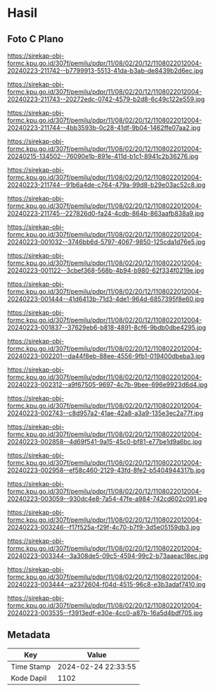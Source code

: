 # Hasil

## Foto C Plano

https://sirekap-obj-formc.kpu.go.id/307f/pemilu/pdpr/11/08/02/20/12/1108022012004-20240223-211742--b7799913-5513-41da-b3ab-de8439b2d6ec.jpg

https://sirekap-obj-formc.kpu.go.id/307f/pemilu/pdpr/11/08/02/20/12/1108022012004-20240223-211743--20272edc-0742-4579-b2d8-6c49c122e559.jpg

https://sirekap-obj-formc.kpu.go.id/307f/pemilu/pdpr/11/08/02/20/12/1108022012004-20240223-211744--4bb3593b-0c28-41df-9b04-1462ffe07aa2.jpg

https://sirekap-obj-formc.kpu.go.id/307f/pemilu/pdpr/11/08/02/20/12/1108022012004-20240215-134502--76090e1b-891e-411d-b1c1-8941c2b36276.jpg

https://sirekap-obj-formc.kpu.go.id/307f/pemilu/pdpr/11/08/02/20/12/1108022012004-20240223-211744--91b6a4de-c764-479a-99d8-b29e03ac52c8.jpg

https://sirekap-obj-formc.kpu.go.id/307f/pemilu/pdpr/11/08/02/20/12/1108022012004-20240223-211745--227826d0-fa24-4cdb-864b-863aafb838a9.jpg

https://sirekap-obj-formc.kpu.go.id/307f/pemilu/pdpr/11/08/02/20/12/1108022012004-20240223-001032--3746bb6d-5797-4067-9850-125cda1d76e5.jpg

https://sirekap-obj-formc.kpu.go.id/307f/pemilu/pdpr/11/08/02/20/12/1108022012004-20240223-001122--3cbef368-568b-4b94-b980-62f334f0219e.jpg

https://sirekap-obj-formc.kpu.go.id/307f/pemilu/pdpr/11/08/02/20/12/1108022012004-20240223-001444--41d6413b-71d3-4de1-964d-6857395f8e60.jpg

https://sirekap-obj-formc.kpu.go.id/307f/pemilu/pdpr/11/08/02/20/12/1108022012004-20240223-001837--37629eb6-b818-4891-8cf6-9bdb0dbe4295.jpg

https://sirekap-obj-formc.kpu.go.id/307f/pemilu/pdpr/11/08/02/20/12/1108022012004-20240223-002201--da44f8eb-88ee-4556-9fb1-019400dbeba3.jpg

https://sirekap-obj-formc.kpu.go.id/307f/pemilu/pdpr/11/08/02/20/12/1108022012004-20240223-002312--a9f67505-9697-4c7b-9bee-696e9923d6d4.jpg

https://sirekap-obj-formc.kpu.go.id/307f/pemilu/pdpr/11/08/02/20/12/1108022012004-20240223-002743--c8d957a2-41ae-42a8-a3a9-135e3ec2a77f.jpg

https://sirekap-obj-formc.kpu.go.id/307f/pemilu/pdpr/11/08/02/20/12/1108022012004-20240223-002858--4d69f541-9a15-45c0-bf81-e77be1d9a6bc.jpg

https://sirekap-obj-formc.kpu.go.id/307f/pemilu/pdpr/11/08/02/20/12/1108022012004-20240223-002958--ef58c460-2129-43fd-8fe2-b5404944317b.jpg

https://sirekap-obj-formc.kpu.go.id/307f/pemilu/pdpr/11/08/02/20/12/1108022012004-20240223-003059--930dc4e8-7a54-47fe-a984-742cd602c091.jpg

https://sirekap-obj-formc.kpu.go.id/307f/pemilu/pdpr/11/08/02/20/12/1108022012004-20240223-003246--f17f525a-f29f-4c70-b7f9-3d5e05159db3.jpg

https://sirekap-obj-formc.kpu.go.id/307f/pemilu/pdpr/11/08/02/20/12/1108022012004-20240223-003344--3a308de5-09c5-4594-99c2-b73aaeac18ec.jpg

https://sirekap-obj-formc.kpu.go.id/307f/pemilu/pdpr/11/08/02/20/12/1108022012004-20240223-003444--a2372604-f04d-4515-96c8-e3b3adaf7410.jpg

https://sirekap-obj-formc.kpu.go.id/307f/pemilu/pdpr/11/08/02/20/12/1108022012004-20240223-003535--f3913edf-e30e-4cc0-a87b-16a5d4bdf705.jpg


## Metadata

| Key        | Value               |
| ---------- | ------------------- |
| Time Stamp | 2024-02-24 22:33:55 |
| Kode Dapil | 1102                |



